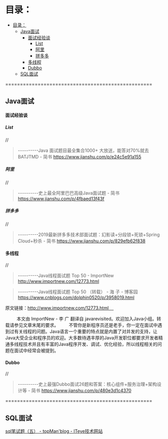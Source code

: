 
# 目录：
- [目录：](#%E7%9B%AE%E5%BD%95)
  - [Java面试](#java%E9%9D%A2%E8%AF%95)
    - [面试经验谈](#%E9%9D%A2%E8%AF%95%E7%BB%8F%E9%AA%8C%E8%B0%88)
      - [List](#list)
      - [阿里](#%E9%98%BF%E9%87%8C)
      - [拼多多](#%E6%8B%BC%E5%A4%9A%E5%A4%9A)
    - [多线程](#%E5%A4%9A%E7%BA%BF%E7%A8%8B)
    - [Dubbo](#dubbo)
  - [SQL面试](#sql%E9%9D%A2%E8%AF%95)


==================================================



## Java面试


#### 面试经验谈

##### List

//
> ----------Java 面试题目最全集合1000+ 大放送，能答对70%就去BATJTMD - 简书
> https://www.jianshu.com/p/e24c5e91a155


##### 阿里

//
> ----------史上最全阿里巴巴高级Java面试题 - 简书
> https://www.jianshu.com/p/4fbaed13f43f





##### 拼多多

//
> ----------2019最新拼多多技术部面试题：幻影读+分段锁+死锁+Spring Cloud+秒杀 - 简书
> https://www.jianshu.com/p/829efb62f838





#### 多线程

//
> ----------Java线程面试题 Top 50 - ImportNew
> http://www.importnew.com/12773.html




> ----------Java线程面试题 Top 50 （转载） - 海 子 - 博客园
> https://www.cnblogs.com/dolphin0520/p/3958019.html

原文链接：http://www.importnew.com/12773.html    

 
　　本文由 ImportNew - 李 广 翻译自 javarevisited。欢迎加入Java小组。转载请参见文章末尾的要求。
　　不管你是新程序员还是老手，你一定在面试中遇到过有关线程的问题。Java语言一个重要的特点就是内置了对并发的支持，让Java大受企业和程序员的欢迎。大多数待遇丰厚的Java开发职位都要求开发者精通多线程技术并且有丰富的Java程序开发、调试、优化经验，所以线程相关的问题在面试中经常会被提到。


#### Dubbo

//
> ----------史上最强Dubbo面试26题和答案：核心组件+服务治理+架构设计等 - 简书
> https://www.jianshu.com/p/480e3d1c4370




==================================================



## SQL面试

[sql笔试题（五） - topMan'blog - ITeye技术网站](http://topmanopensource.iteye.com/blog/365850)
